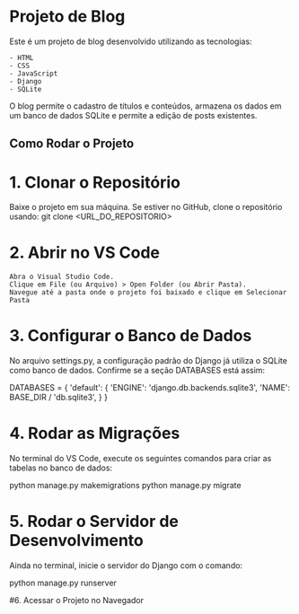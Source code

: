 # Projeto de Blog

Este é um projeto de blog desenvolvido utilizando as tecnologias:

    - HTML
    - CSS
    - JavaScript
    - Django
    - SQLite

O blog permite o cadastro de títulos e conteúdos, armazena os dados em um banco de dados SQLite e permite a edição de posts existentes.

## Como Rodar o Projeto

# 1. Clonar o Repositório

Baixe o projeto em sua máquina. Se estiver no GitHub, clone o repositório usando: git clone <URL_DO_REPOSITORIO>

# 2. Abrir no VS Code

    Abra o Visual Studio Code.
    Clique em File (ou Arquivo) > Open Folder (ou Abrir Pasta).
    Navegue até a pasta onde o projeto foi baixado e clique em Selecionar Pasta
   
# 3. Configurar o Banco de Dados

No arquivo settings.py, a configuração padrão do Django já utiliza o SQLite como banco de dados. Confirme se a seção DATABASES está assim:

DATABASES = {
    'default': {
        'ENGINE': 'django.db.backends.sqlite3',
        'NAME': BASE_DIR / 'db.sqlite3',
    }
}
# 4. Rodar as Migrações

No terminal do VS Code, execute os seguintes comandos para criar as tabelas no banco de dados:

python manage.py makemigrations
python manage.py migrate

# 5. Rodar o Servidor de Desenvolvimento

Ainda no terminal, inicie o servidor do Django com o comando:

python manage.py runserver

#6. Acessar o Projeto no Navegador
